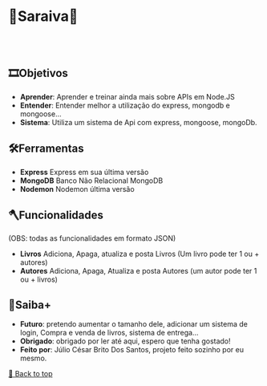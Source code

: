 <h1>📙Saraiva📙</h1>
<br></br>
 

## 🎞Objetivos
- **Aprender**: Aprender e treinar ainda mais sobre APIs em Node.JS
- **Entender**: Entender melhor a utilização do express, mongodb e mongoose...
- **Sistema**: Utiliza um sistema de Api com express, mongoose, mongoDb.

## 🛠Ferramentas

- **Express** Express em sua última versão
- **MongoDB** Banco Não Relacional MongoDB
- **Nodemon** Nodemon última versão
 

## 🪓Funcionalidades
(OBS: todas as funcionalidades em formato JSON) 
- **Livros** Adiciona, Apaga, atualiza e posta Livros (Um livro pode ter 1 ou + autores)
- **Autores** Adiciona, Apaga, Atualiza e posta Autores (um autor pode ter 1 ou + livros)


## 🎇Saiba+

- **Futuro**: pretendo aumentar o tamanho dele, adicionar um sistema de login, Compra e venda de livros, sistema de entrega...
- **Obrigado**: obrigado por ler até aqui, espero que tenha gostado!
- **Feito por**: Júlio César Brito Dos Santos, projeto feito sozinho por eu mesmo. 


[🔼 Back to top](#Objetivos)
